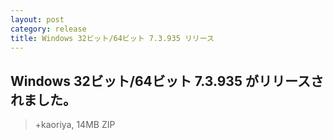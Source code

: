 ```yaml
---
layout: post
category: release
title: Windows 32ビット/64ビット 7.3.935 リリース
---
```

## Windows 32ビット/64ビット 7.3.935 がリリースされました。

> +kaoriya, 14MB ZIP
